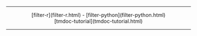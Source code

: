 ----

<center>
[filter-r](filter-r.html) - [filter-python](filter-python.html) <br/>
[tmdoc-tutorial](tmdoc-tutorial.html)
</center>

----
